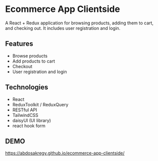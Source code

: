 # Ecommerce App Clientside

A React + Redux application for browsing products, adding them to cart, and checking out. It includes user registration and login.

## Features
- Browse products
- Add products to cart
- Checkout
- User registration and login

## Technologies
- React
- ReduxToolkit / ReduxQuery
- RESTful API
- TailwindCSS
- daisyUI (UI library)
- react hook form

## DEMO
https://abdosakregy.github.io/ecommerce-app-clientside/
